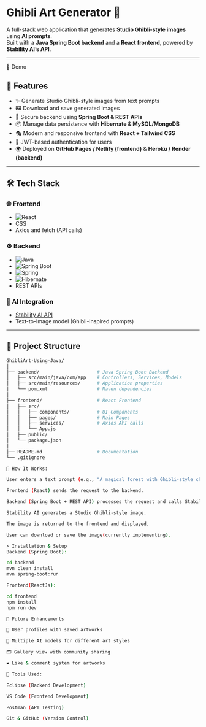 #  Ghibli Art Generator 🎨

A full-stack web application that generates **Studio Ghibli-style images** using **AI prompts**.  
Built with a **Java Spring Boot backend** and a **React frontend**, powered by **Stability AI’s API**.

---

📸 Demo


## 🚀 Features
- ✨ Generate Studio Ghibli-style images from text prompts  
- 🖼️ Download and save generated images  
- 🔑 Secure backend using **Spring Boot & REST APIs**  
- 📦 Manage data persistence with **Hibernate & MySQL/MongoDB**  
- 🎭 Modern and responsive frontend with **React + Tailwind CSS**  
- 🔐 JWT-based authentication for users  
- 🌍 Deployed on **GitHub Pages / Netlify (frontend)** & **Heroku / Render (backend)**  

---

## 🛠️ Tech Stack

### 🌐 Frontend
- ![React](https://img.shields.io/badge/React-%2320232a.svg?style=for-the-badge&logo=react&logoColor=%2361DAFB)  
-  CSS  
- Axios and fetch (API calls)  

### ⚙️ Backend
- ![Java](https://img.shields.io/badge/Java-%23ED8B00.svg?style=for-the-badge&logo=java&logoColor=white)  
- ![Spring Boot](https://img.shields.io/badge/Spring_Boot-%236DB33F.svg?style=for-the-badge&logo=springboot&logoColor=white)  
- ![Spring](https://img.shields.io/badge/Spring_Framework-6DB33F?style=for-the-badge&logo=spring&logoColor=white)  
- ![Hibernate](https://img.shields.io/badge/Hibernate-59666C?style=for-the-badge&logo=hibernate&logoColor=white)  
- REST APIs  

### 🤖 AI Integration
- [Stability AI API](https://platform.stability.ai/)  
- Text-to-Image model (Ghibli-inspired prompts)  

---

## 📂 Project Structure

```bash
GhibliArt-Using-Java/
│
├── backend/                     # Java Spring Boot Backend
│   ├── src/main/java/com/app    # Controllers, Services, Models
│   ├── src/main/resources/      # Application properties
│   └── pom.xml                  # Maven dependencies
│
├── frontend/                    # React Frontend
│   ├── src/
│   │   ├── components/          # UI Components
│   │   ├── pages/               # Main Pages
│   │   ├── services/            # Axios API calls
│   │   └── App.js
│   ├── public/
│   └── package.json
│
├── README.md                    # Documentation
└── .gitignore

🔑 How It Works:

User enters a text prompt (e.g., "A magical forest with Ghibli-style characters").

Frontend (React) sends the request to the backend.

Backend (Spring Boot + REST API) processes the request and calls Stability AI API.

Stability AI generates a Studio Ghibli-style image.

The image is returned to the frontend and displayed.

User can download or save the image(currently implementing).

⚡ Installation & Setup
Backend (Spring Boot):

cd backend
mvn clean install
mvn spring-boot:run

Frontend(ReactJs):

cd frontend
npm install
npm run dev

📌 Future Enhancements

📝 User profiles with saved artworks

🎨 Multiple AI models for different art styles

🗂️ Gallery view with community sharing

❤️ Like & comment system for artworks

🙌 Tools Used:

Eclipse (Backend Development)

VS Code (Frontend Development)

Postman (API Testing)

Git & GitHub (Version Control)
